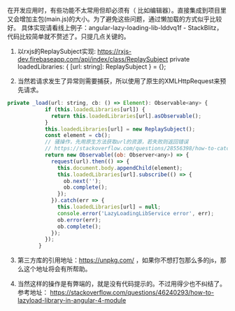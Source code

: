 在开发应用时，有些功能不太常用但却必须有（ 比如编辑器）。直接集成到项目里又会增加主包(main.js)的大小。为了避免这些问题，通过懒加载的方式似乎比较好。
具体实现请看线上例子：angular-lazy-loading-lib-lddvq1f - StackBlitz，代码比较简单就不赘述了。只提几点关键的。

1. 以rxjs的ReplaySubject实现: https://rxjs-dev.firebaseapp.com/api/index/class/ReplaySubject
private loadedLibraries: { [url: string]: ReplaySubject<any> } = {};

2. 当然若请求发生了异常则需要捕获，所以使用了原生的XMLHttpRequest来预先请求。

```javascript
private _load(url: string, cb: () => Element): Observable<any> {
            if (this.loadedLibraries[url]) {
              return this.loadedLibraries[url].asObservable();
            }
            this.loadedLibraries[url] = new ReplaySubject();
            const element = cb();
            // 骚操作，先用原生方法获取url的资源，若失败则返回错误
            // https://stackoverflow.com/questions/28556398/how-to-catch-neterr-connection-refused
            return new Observable((ob: Observer<any>) => {
              request(url).then(() => {
                this.document.body.appendChild(element);
                this.loadedLibraries[url].subscribe(() => {
                  ob.next('');
                  ob.complete();
                });
              }).catch(err => {
                this.loadedLibraries[url] = null;
                console.error('LazyLoadingLibService error', err);
                ob.error(err);
                ob.complete();
              });
            });
          }
```


3. 第三方库的引用地址：https://unpkg.com/ ，如果你不想打包那么多的js，那么这个地址将会有所帮助。

4. 当然这样的操作是有弊端的，就是没有代码提示的。不过用得少也不纠结了。
参考地址：
https://stackoverflow.com/questions/46240293/how-to-lazyload-library-in-angular-4-module